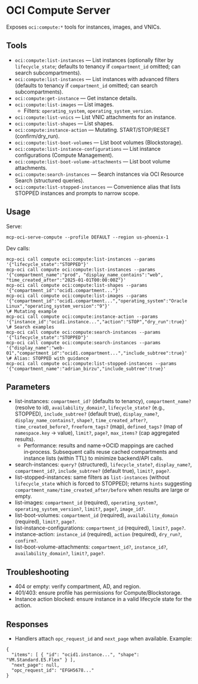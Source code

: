 # OCI Compute Server

Exposes `oci:compute:*` tools for instances, images, and VNICs.

## Tools
- `oci:compute:list-instances` — List instances (optionally filter by `lifecycle_state`; defaults to tenancy if `compartment_id` omitted; can search subcompartments).
 - `oci:compute:list-instances` — List instances with advanced filters (defaults to tenancy if `compartment_id` omitted; can search subcompartments).
- `oci:compute:get-instance` — Get instance details.
- `oci:compute:list-images` — List images.
  - Filters: `operating_system`, `operating_system_version`.
- `oci:compute:list-vnics` — List VNIC attachments for an instance.
- `oci:compute:list-shapes` — List shapes.
- `oci:compute:instance-action` — Mutating. START/STOP/RESET (confirm/dry_run).
- `oci:compute:list-boot-volumes` — List boot volumes (Blockstorage).
- `oci:compute:list-instance-configurations` — List instance configurations (Compute Management).
- `oci:compute:list-boot-volume-attachments` — List boot volume attachments.
- `oci:compute:search-instances` — Search instances via OCI Resource Search (structured queries).
- `oci:compute:list-stopped-instances` — Convenience alias that lists STOPPED instances and prompts to narrow scope.

## Usage
Serve:
```
mcp-oci-serve-compute --profile DEFAULT --region us-phoenix-1
```
Dev calls:
```
mcp-oci call compute oci:compute:list-instances --params '{"lifecycle_state":"STOPPED"}'
mcp-oci call compute oci:compute:list-instances --params '{"compartment_name":"prod", "display_name_contains":"web", "time_created_after":"2025-01-01T00:00:00Z"}'
mcp-oci call compute oci:compute:list-shapes --params '{"compartment_id":"ocid1.compartment..."}'
mcp-oci call compute oci:compute:list-images --params '{"compartment_id":"ocid1.compartment...","operating_system":"Oracle Linux","operating_system_version":"9"}'
\# Mutating example
mcp-oci call compute oci:compute:instance-action --params '{"instance_id":"ocid1.instance...","action":"STOP","dry_run":true}'
\# Search examples
mcp-oci call compute oci:compute:search-instances --params '{"lifecycle_state":"STOPPED"}'
mcp-oci call compute oci:compute:search-instances --params '{"display_name":"web-01","compartment_id":"ocid1.compartment...","include_subtree":true}'
\# Alias: STOPPED with guidance
mcp-oci call compute oci:compute:list-stopped-instances --params '{"compartment_name":"adrian_birzu","include_subtree":true}'
```

## Parameters
- list-instances: `compartment_id?` (defaults to tenancy), `compartment_name?` (resolve to id), `availability_domain?`, `lifecycle_state?` (e.g., STOPPED), `include_subtree?` (default true), `display_name?`, `display_name_contains?`, `shape?`, `time_created_after?`, `time_created_before?`, `freeform_tags?` (map), `defined_tags?` (map of `namespace.key` -> value), `limit?`, `page?`, `max_items?` (cap aggregated results).
  - Performance: results and name→OCID mappings are cached in‑process. Subsequent calls reuse cached compartments and instance lists (within TTL) to minimize backend/API calls.
- search-instances: `query?` (structured), `lifecycle_state?`, `display_name?`, `compartment_id?`, `include_subtree?` (default true), `limit?`, `page?`.
- list-stopped-instances: same filters as `list-instances` (without `lifecycle_state` which is forced to STOPPED); returns `hints` suggesting `compartment_name/time_created_after/before` when results are large or empty.
- list-images: `compartment_id` (required), `operating_system?`, `operating_system_version?`, `limit?`, `page?`, `image_id?`.
- list-boot-volumes: `compartment_id` (required), `availability_domain` (required), `limit?`, `page?`.
- list-instance-configurations: `compartment_id` (required), `limit?`, `page?`.
- instance-action: `instance_id` (required), `action` (required), `dry_run?`, `confirm?`.
- list-boot-volume-attachments: `compartment_id?`, `instance_id?`, `availability_domain?`, `limit?`, `page?`.

## Troubleshooting
- 404 or empty: verify compartment, AD, and region.
- 401/403: ensure profile has permissions for Compute/Blockstorage.
- Instance action blocked: ensure instance in a valid lifecycle state for the action.
## Responses
- Handlers attach `opc_request_id` and `next_page` when available.
Example:
```
{
  "items": [ { "id": "ocid1.instance...", "shape": "VM.Standard.E5.Flex" } ],
  "next_page": null,
  "opc_request_id": "EFGH5678..."
}
```
